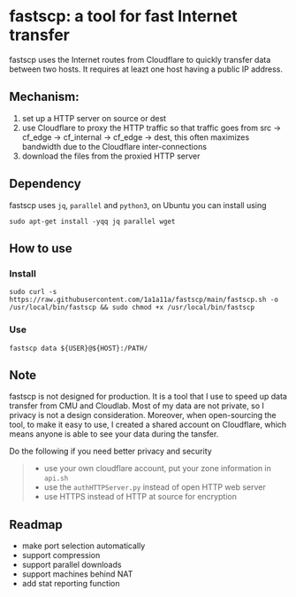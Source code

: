 # fastscp: a tool for fast Internet transfer

fastscp uses the Internet routes from Cloudflare to quickly transfer data between two hosts. It requires at leazt one host having a public IP address.


## Mechanism: 
1. set up a HTTP server on source or dest
2. use Cloudflare to proxy the HTTP traffic so that traffic goes from src -> cf_edge -> cf_internal -> cf_edge -> dest, this often maximizes bandwidth due to the Cloudflare inter-connections
3. download the files from the proxied HTTP server


## Dependency
fastscp uses `jq`, `parallel` and `python3`, on Ubuntu you can install using

```
sudo apt-get install -yqq jq parallel wget
```


## How to use
### Install

```
sudo curl -s https://raw.githubusercontent.com/1a1a11a/fastscp/main/fastscp.sh -o /usr/local/bin/fastscp && sudo chmod +x /usr/local/bin/fastscp
```

### Use
```
fastscp data ${USER}@${HOST}:/PATH/
```


## Note
fastscp is not designed for production. It is a tool that I use to speed up data transfer from CMU and Cloudlab. Most of my data are not private, so I privacy is not a design consideration. Moreover, when open-sourcing the tool, to make it easy to use, I created a shared account on Cloudflare, which means anyone is able to see your data during the tansfer. 

Do the following if you need better privacy and security
> * use your own cloudflare account, put your zone information in `api.sh`
> * use the `authHTTPServer.py` instead of open HTTP web server
> * use HTTPS instead of HTTP at source for encryption




## Readmap
* make port selection automatically
* support compression
* support parallel downloads
* support machines behind NAT
* add stat reporting function


